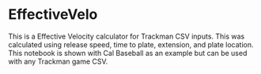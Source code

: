 # EffectiveVelo
This is a Effective Velocity calculator for Trackman CSV inputs.  This was calculated using release speed, time to plate, extension, and plate location.  This notebook is shown with Cal Baseball as an example but can be used with any Trackman game CSV.
